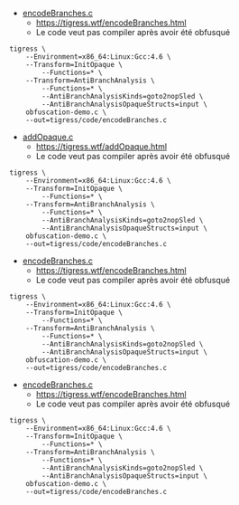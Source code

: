 - [encodeBranches.c](code/encodeBranches.c)
  - https://tigress.wtf/encodeBranches.html
  - Le code veut pas compiler après avoir été obfusqué
```shell
tigress \
    --Environment=x86_64:Linux:Gcc:4.6 \
    --Transform=InitOpaque \
        --Functions=* \
    --Transform=AntiBranchAnalysis \
        --Functions=* \
        --AntiBranchAnalysisKinds=goto2nopSled \
        --AntiBranchAnalysisOpaqueStructs=input \
    obfuscation-demo.c \
    --out=tigress/code/encodeBranches.c
```

- [addOpaque.c](code/addOpaque.c)
    - https://tigress.wtf/addOpaque.html
    - Le code veut pas compiler après avoir été obfusqué
```shell
tigress \
    --Environment=x86_64:Linux:Gcc:4.6 \
    --Transform=InitOpaque \
        --Functions=* \
    --Transform=AntiBranchAnalysis \
        --Functions=* \
        --AntiBranchAnalysisKinds=goto2nopSled \
        --AntiBranchAnalysisOpaqueStructs=input \
    obfuscation-demo.c \
    --out=tigress/code/encodeBranches.c
```

- [encodeBranches.c](code/encodeBranches.c)
    - https://tigress.wtf/encodeBranches.html
    - Le code veut pas compiler après avoir été obfusqué
```shell
tigress \
    --Environment=x86_64:Linux:Gcc:4.6 \
    --Transform=InitOpaque \
        --Functions=* \
    --Transform=AntiBranchAnalysis \
        --Functions=* \
        --AntiBranchAnalysisKinds=goto2nopSled \
        --AntiBranchAnalysisOpaqueStructs=input \
    obfuscation-demo.c \
    --out=tigress/code/encodeBranches.c
```

- [encodeBranches.c](code/encodeBranches.c)
    - https://tigress.wtf/encodeBranches.html
    - Le code veut pas compiler après avoir été obfusqué
```shell
tigress \
    --Environment=x86_64:Linux:Gcc:4.6 \
    --Transform=InitOpaque \
        --Functions=* \
    --Transform=AntiBranchAnalysis \
        --Functions=* \
        --AntiBranchAnalysisKinds=goto2nopSled \
        --AntiBranchAnalysisOpaqueStructs=input \
    obfuscation-demo.c \
    --out=tigress/code/encodeBranches.c
```

